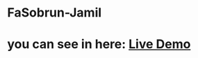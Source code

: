 # FaSobrun-Jamil
# you can see in here: <a href="https://fasobrun-jamil.netlify.app/">Live Demo</a>
